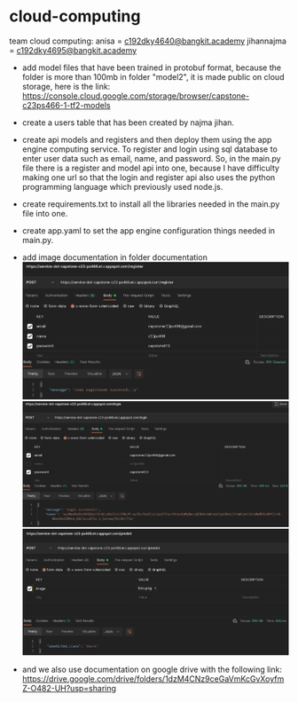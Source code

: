 # cloud-computing

team cloud computing:
anisa = c192dky4640@bangkit.academy
jihannajma = c192dky4695@bangkit.academy

- add model files that have been trained in protobuf format, 
because the folder is more than 100mb in folder "model2", it is made public on cloud storage, here is the link:
https://console.cloud.google.com/storage/browser/capstone-c23ps466-1-tf2-models

- create a users table that has been created by najma jihan.

- create api models and registers and then deploy them using the app engine computing service. To register and login using sql database to enter user data such as email, name, and password. So, in the main.py file there is a register and model api into one, because I have difficulty making one url so that the login and register api also uses the python programming language which previously used node.js.

- create requirements.txt to install all the libraries needed in the main.py file into one.

- create app.yaml to set the app engine configuration things needed in main.py.

- add image documentation in folder documentation
![Alt text](documentation/register.png)
![Alt text](documentation/login.png)
![Alt text](documentation/predict.png)

- and we also use documentation on google drive with the following link:
https://drive.google.com/drive/folders/1dzM4CNz9ceGaVmKcGvXoyfmZ-O482-UH?usp=sharing
